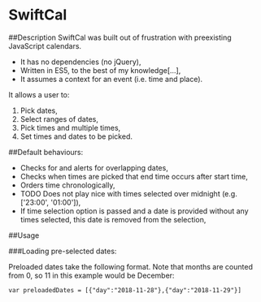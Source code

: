 # SwiftCal
##Description
SwiftCal was built out of frustration with preexisting JavaScript calendars.
* It has no dependencies (no jQuery),
* Written in ES5, to the best of my knowledge[...],
* It assumes a context for an event (i.e. time and place).

It allows a user to:
  1. Pick dates,
  2. Select ranges of dates,
  3. Pick times and multiple times,
  4. Set times and dates to be picked.

##Default behaviours:
* Checks for and alerts for overlapping dates,
* Checks when times are picked that end time occurs after start time,
* Orders time chronologically,
* TODO Does not play nice with times selected over midnight (e.g. ['23:00', '01:00']),
* If time selection option is passed and a date is provided without any times selected, this date is removed from the selection,  

##Usage

###Loading pre-selected dates:

Preloaded dates take the following format. Note that months are counted from 0, so 11 in this example would be December:

 `var preloadedDates = [{"day":"2018-11-28"},{"day":"2018-11-29"}]`
